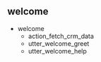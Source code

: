 ## welcome
* welcome
    - action_fetch_crm_data
    - utter_welcome_greet
    - utter_welcome_help

